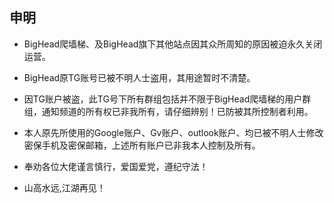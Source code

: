 

## 申明
- BigHead爬墙梯、及BigHead旗下其他站点因其众所周知的原因被迫永久关闭运营。
- BigHead原TG账号已被不明人士盗用，其用途暂时不清楚。
- 因TG账户被盗，此TG号下所有群组包括并不限于BigHead爬墙梯的用户群组，通知频道的所有权已非我所有，请仔细辨别！已防被其所控制者利用。
- 本人原先所使用的Google账户、Gv账户、outlook账户、均已被不明人士修改密保手机及密保邮箱，上述所有账户已非我本人控制及所有。
- 奉劝各位大佬谨言慎行，爱国爱党，遵纪守法！

- 山高水远,江湖再见！



